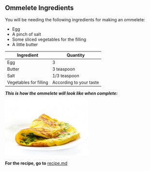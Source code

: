 ## Ommelete Ingredients
You will be needing the following ingredients for making an ommelete:
* Egg
* A pinch of salt
* Some sliced vegetables for the filling
* A little butter

Ingredient | Quantity
-----------|----------
Egg | 3
Butter | 3 teaspoon
Salt | 1/3 teaspoon
Vegetables for filling | According to your taste

**_This is how the ommelete will look like when complete:_**



![Ommelete picture](Ommelete.png)

**For the recipe, go to** [recipe.md](https://github.com/Fayiz-A/Master_chef_1/blob/master/Recipe.md)
